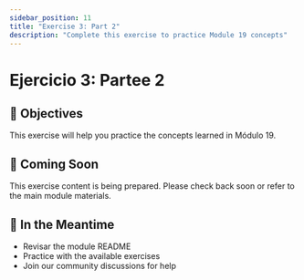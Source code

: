 ```yaml
---
sidebar_position: 11
title: "Exercise 3: Part 2"
description: "Complete this exercise to practice Module 19 concepts"
---
```


# Ejercicio 3: Partee 2

## 🎯 Objectives

This exercise will help you practice the concepts learned in Módulo 19.

## 📝 Coming Soon

This exercise content is being prepared. Please check back soon or refer to the main module materials.

## 🚀 In the Meantime

- Revisar the module README
- Practice with the available exercises
- Join our community discussions for help
